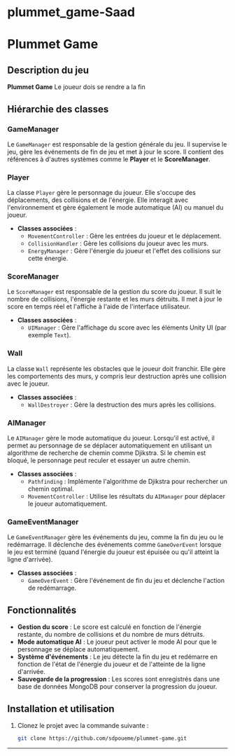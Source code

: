 # plummet_game-Saad


# Plummet Game

## Description du jeu

**Plummet Game** Le joueur dois se rendre a la fin

## Hiérarchie des classes

### GameManager
Le `GameManager` est responsable de la gestion générale du jeu. Il supervise le jeu, gère les événements de fin de jeu et met à jour le score. Il contient des références à d'autres systèmes comme le **Player** et le **ScoreManager**.

### Player
La classe `Player` gère le personnage du joueur. Elle s'occupe des déplacements, des collisions et de l'énergie. Elle interagit avec l'environnement et gère également le mode automatique (AI) ou manuel du joueur.

- **Classes associées** :
  - `MovementController` : Gère les entrées du joueur et le déplacement.
  - `CollisionHandler` : Gère les collisions du joueur avec les murs.
  - `EnergyManager` : Gère l'énergie du joueur et l'effet des collisions sur cette énergie.

### ScoreManager
Le `ScoreManager` est responsable de la gestion du score du joueur. Il suit le nombre de collisions, l'énergie restante et les murs détruits. Il met à jour le score en temps réel et l'affiche à l'aide de l'interface utilisateur.

- **Classes associées** :
  - `UIManager` : Gère l'affichage du score avec les éléments Unity UI (par exemple `Text`).

### Wall
La classe `Wall` représente les obstacles que le joueur doit franchir. Elle gère les comportements des murs, y compris leur destruction après une collision avec le joueur.

- **Classes associées** :
  - `WallDestroyer` : Gère la destruction des murs après les collisions.

### AIManager
Le `AIManager` gère le mode automatique du joueur. Lorsqu'il est activé, il permet au personnage de se déplacer automatiquement en utilisant un algorithme de recherche de chemin comme Djikstra. Si le chemin est bloqué, le personnage peut reculer et essayer un autre chemin.

- **Classes associées** :
  - `Pathfinding` : Implémente l'algorithme de Djikstra pour rechercher un chemin optimal.
  - `MovementController` : Utilise les résultats du `AIManager` pour déplacer le joueur automatiquement.

### GameEventManager
Le `GameEventManager` gère les événements du jeu, comme la fin du jeu ou le redémarrage. Il déclenche des événements comme `GameOverEvent` lorsque le jeu est terminé (quand l'énergie du joueur est épuisée ou qu'il atteint la ligne d'arrivée).

- **Classes associées** :
  - `GameOverEvent` : Gère l'événement de fin du jeu et déclenche l'action de redémarrage.

## Fonctionnalités

- **Gestion du score** : Le score est calculé en fonction de l'énergie restante, du nombre de collisions et du nombre de murs détruits.
- **Mode automatique AI** : Le joueur peut activer le mode AI pour que le personnage se déplace automatiquement.
- **Système d'événements** : Le jeu détecte la fin du jeu et redémarre en fonction de l'état de l'énergie du joueur et de l'atteinte de la ligne d'arrivée.
- **Sauvegarde de la progression** : Les scores sont enregistrés dans une base de données MongoDB pour conserver la progression du joueur.

## Installation et utilisation

1. Clonez le projet avec la commande suivante :
   ```bash
   git clone https://github.com/sdpoueme/plummet-game.git


----------------------------------------------------------


